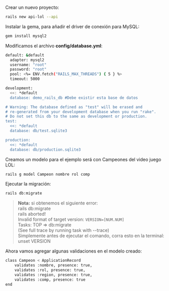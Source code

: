 Crear un nuevo proyecto:

```bash
rails new api-lol --api
```

Instalar la gema, para añadir el driver de conexión para MySQL:

```bash
gem install mysql2
```

Modificamos el archivo **config/database.yml**:

```bash
default: &default
  adapter: mysql2
  username: "root"
  password: "root"
  pool: <%= ENV.fetch("RAILS_MAX_THREADS") { 5 } %>
  timeout: 5000

development:
  <<: *default
  database: demo_rails_db #Debe existir esta base de datos

# Warning: The database defined as "test" will be erased and
# re-generated from your development database when you run "rake".
# Do not set this db to the same as development or production.
test:
  <<: *default
  database: db/test.sqlite3

production:
  <<: *default
  database: db/production.sqlite3
```


Creamos un modelo para el ejemplo será con Campeones del video juego LOL:  

```bash
rails g model Campeon nombre rol comp
```
Ejecutar la migración:

```bash
rails db:migrate
```

>**Nota:** si obtenemos el siguiente error:  
rails db:migrate  
rails aborted!  
Invalid format of target version: `VERSION=[NUM.NUM]`  
Tasks: TOP => db:migrate  
(See full trace by running task with --trace)  
Simplemente antes de ejecutar el comando, corra esto en la terminal: unset VERSION

Ahora vamos agregar algunas validaciones en el modelo creado:  

```bash
class Campeon < ApplicationRecord
	validates :nombre, presence: true,
	validates :rol, presence: true,
	validates :region, presence: true,
	validates :comp, presence: true
end
```